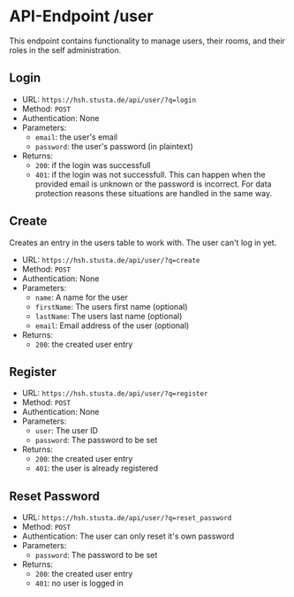 # API-Endpoint /user

This endpoint contains functionality to manage users, their rooms, and their roles
in the self administration.

## Login

*   URL: `https://hsh.stusta.de/api/user/?q=login`
*   Method: `POST`
*   Authentication: None
*   Parameters:
	*   `email`: the user's email
	*   `password`: the user's password (in plaintext)
*   Returns:
	*   `200`: if the login was successfull
	*   `401`: if the login was not successfull.
		This can happen when the provided email is unknown or the password is incorrect.
		For data protection reasons these situations are handled in the same way.

## Create
Creates an entry in the users table to work with. The user can't log in yet.

*	URL: `https://hsh.stusta.de/api/user/?q=create`
*	Method: `POST`
*	Authentication: None
*	Parameters:
	*	`name`: A name for the user
	*	`firstName`: The users first name (optional)
	*	`lastName`: The users last name (optional)
	*	`email`: Email address of the user (optional)
*	Returns:
	*	`200`: the created user entry


## Register

*	URL: `https://hsh.stusta.de/api/user/?q=register`
*	Method: `POST`
*	Authentication: None
*	Parameters:
	*	`user`: The user ID
	*	`password`: The password to be set
*	Returns:
	*	`200`: the created user entry
	*	`401`: the user is already registered

## Reset Password

*	URL: `https://hsh.stusta.de/api/user/?q=reset_password`
*	Method: `POST`
*	Authentication: The user can only reset it's own password
*	Parameters:
	*	`password`: The password to be set
*	Returns:
	*	`200`: the created user entry
	*	`401`: no user is logged in
